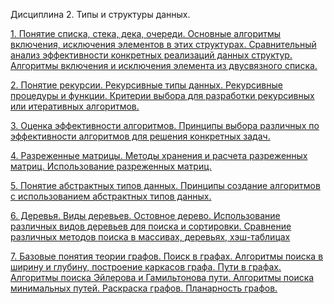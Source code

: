 Дисциплина 2. Типы и структуры данных.

[1. Понятие списка, стека, дека, очереди. Основные алгоритмы включения, исключения элементов в этих структурах. Сравнительный анализ эффективности конкретных реализаций данных структур. Алгоритмы включения и исключения элемента из двусвязного списка.](./algo/1.md)

[2. Понятие рекурсии. Рекурсивные типы данных. Рекурсивные процедуры и функции. Критерии выбора для разработки рекурсивных или итеративных алгоритмов.](./algo/2.md)

[3. Оценка эффективности алгоритмов. Принципы выбора различных по эффективности алгоритмов для решения конкретных задач.](./algo/3.md)

[4. Разреженные матрицы. Методы хранения и расчета разреженных матриц. Использование разреженных матриц.](./algo/4.md)

[5. Понятие абстрактных типов данных. Принципы создание алгоритмов с использованием абстрактных типов данных.](./algo/5.md)

[6. Деревья. Виды деревьев. Остовное дерево. Использование различных видов деревьев для поиска и сортировки. Сравнение различных методов поиска в массивах, деревьях, хэш-таблицах](./algo/6.md)

[7. Базовые понятия теории графов. Поиск в графах. Алгоритмы поиска в ширину и глубину, построение каркасов графа. Пути в графах. Алгоритмы поиска Эйлерова и Гамильтонова пути. Алгоритмы поиска минимальных путей. Раскраска графов. Планарность графов.](./algo/7.md)
